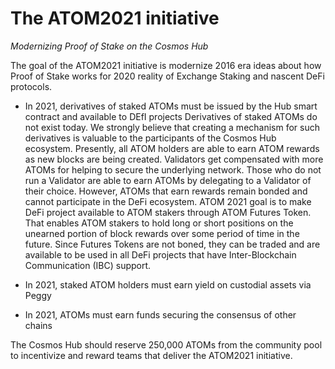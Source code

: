 # The ATOM2021 initiative

*Modernizing Proof of Stake on the Cosmos Hub*

The goal of the ATOM2021 initiative is modernize 2016 era ideas about how Proof of Stake works for 2020 reality of Exchange Staking and nascent DeFi protocols.

* In 2021, derivatives of staked ATOMs must be issued by the Hub smart contract and available to DEfI projects
Derivatives of staked ATOMs do not exist today. We strongly believe that creating a mechanism for such derivatives is valuable to the participants of the Cosmos Hub ecosystem.  Presently, all ATOM holders are able to earn ATOM rewards as new blocks are being created.  Validators get compensated with more ATOMs for helping to secure the underlying network. Those who do not run a Validator are able to earn ATOMs by delegating to a Validator of their choice. However, ATOMs that earn rewards remain bonded and cannot participate in the DeFi ecosystem. ATOM 2021 goal is to make DeFi project available to ATOM stakers through ATOM Futures Token. That enables ATOM stakers to hold long or short positions on the unearned portion of block rewards over some period of time in the future. Since Futures Tokens are not boned, they can be traded and are available to be used in all DeFi projects that have Inter-Blockchain Communication (IBC) support.

* In 2021, staked ATOM holders must earn yield on custodial assets via Peggy

* In 2021, ATOMs must earn funds securing the consensus of other chains

The Cosmos Hub should reserve 250,000 ATOMs from the community pool to incentivize and reward teams that deliver the ATOM2021 initiative.
